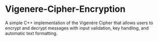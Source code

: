 # Vigenere-Cipher-Encryption
A simple C++ implementation of the Vigenère Cipher that allows users to encrypt and decrypt messages with input validation, key handling, and automatic text formatting.
